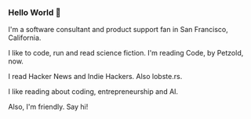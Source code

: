 ### Hello World 👋

I'm a software consultant and product support fan in San Francisco, California.

I like to code, run and read science fiction. I'm reading Code, by Petzold, now. 

I read Hacker News and Indie Hackers. Also lobste.rs.

I like reading about coding, entrepreneurship and AI.

Also, I'm friendly. Say hi!



